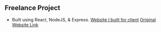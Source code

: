 ## Freelance Project

- Built using React, NodeJS, & Express.
[Website I built for client](https://freelance-citizentube.netlify.app/)
[Original Website Link](https://citizentubeind.com/)

